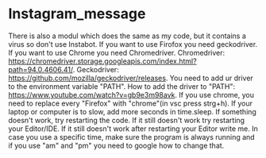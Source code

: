 # Instagram_message
There is also a modul which does the same as my code, but it contains a virus so don't use Instabot.
If you want to use Firofox you need geckodriver. If you want to use Chrome you need Chromedriver.
Chromedriver: https://chromedriver.storage.googleapis.com/index.html?path=94.0.4606.41/.
Geckodriver:  https://github.com/mozilla/geckodriver/releases.
You need to add ur driver to the environment variable "PATH".
How to add the driver to "PATH": https://www.youtube.com/watch?v=gb9e3m98avk.
If you use chrome, you need to replace every "Firefox" with "chrome"(in vsc press strg+h).
If your laptop or computer is to slow, add more seconds in time.sleep.
If something doesn't work, try restarting the code. If it still doesn't work try restarting your Editor/IDE.
If it still doesn't work after restarting your Editor write me.
In case you use a specific time, make sure the program is always running and if you use "am" and "pm" you need to google how to change that.
